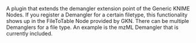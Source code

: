 A plugin that extends the demangler extension point of the Generic KNIME Nodes.
If you register a Demangler for a certain filetype, this functionality shows up in the
FileToTable Node provided by GKN. There can be multiple Demanglers for a file type.
An example is the mzML Demangler that is currently included.
